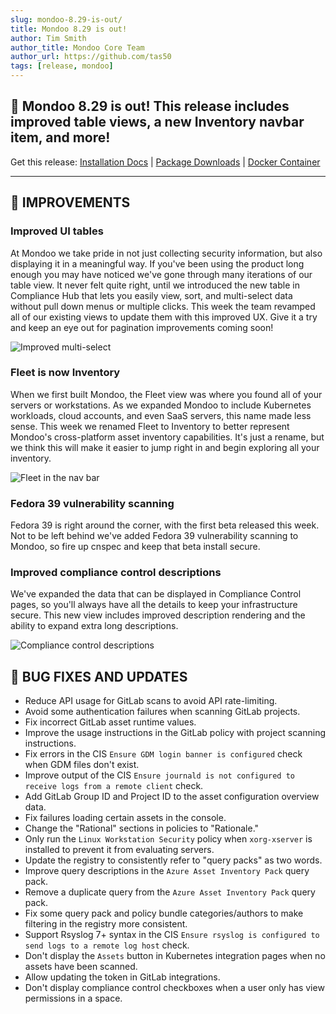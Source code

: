 ```yaml
---
slug: mondoo-8.29-is-out/
title: Mondoo 8.29 is out!
author: Tim Smith
author_title: Mondoo Core Team
author_url: https://github.com/tas50
tags: [release, mondoo]
---
```


## 🥳 Mondoo 8.29 is out! This release includes improved table views, a new Inventory navbar item, and more!

Get this release: [Installation Docs](/cnspec/) | [Package Downloads](https://releases.mondoo.com/cnspec/) | [Docker Container](https://hub.docker.com/r/mondoo/cnspec)

---

## 🧹 IMPROVEMENTS

### Improved UI tables

At Mondoo we take pride in not just collecting security information, but also displaying it in a meaningful way. If you've been using the product long enough you may have noticed we've gone through many iterations of our table view. It never felt quite right, until we introduced the new table in Compliance Hub that lets you easily view, sort, and multi-select data without pull down menus or multiple clicks. This week the team revamped all of our existing views to update them with this improved UX. Give it a try and keep an eye out for pagination improvements coming soon!

![Improved multi-select](/img/releases/2023-09-26-mondoo-8.29-is-out/table.png)

### Fleet is now Inventory

When we first built Mondoo, the Fleet view was where you found all of your servers or workstations. As we expanded Mondoo to include Kubernetes workloads, cloud accounts, and even SaaS servers, this name made less sense. This week we renamed Fleet to Inventory to better represent Mondoo's cross-platform asset inventory capabilities. It's just a rename, but we think this will make it easier to jump right in and begin exploring all your inventory.

![Fleet in the nav bar](/img/releases/2023-09-26-mondoo-8.29-is-out/nav.png)

### Fedora 39 vulnerability scanning

Fedora 39 is right around the corner, with the first beta released this week. Not to be left behind we've added Fedora 39 vulnerability scanning to Mondoo, so fire up cnspec and keep that beta install secure.

### Improved compliance control descriptions

We've expanded the data that can be displayed in Compliance Control pages, so you'll always have all the details to keep your infrastructure secure. This new view includes improved description rendering and the ability to expand extra long descriptions.

![Compliance control descriptions](/img/releases/2023-09-26-mondoo-8.29-is-out/controls.png)

## 🐛 BUG FIXES AND UPDATES

- Reduce API usage for GitLab scans to avoid API rate-limiting.
- Avoid some authentication failures when scanning GitLab projects.
- Fix incorrect GitLab asset runtime values.
- Improve the usage instructions in the GitLab policy with project scanning instructions.
- Fix errors in the CIS `Ensure GDM login banner is configured` check when GDM files don't exist.
- Improve output of the CIS `Ensure journald is not configured to receive logs from a remote client` check.
- Add GitLab Group ID and Project ID to the asset configuration overview data.
- Fix failures loading certain assets in the console.
- Change the "Rational" sections in policies to "Rationale."
- Only run the `Linux Workstation Security` policy when `xorg-xserver` is installed to prevent it from evaluating servers.
- Update the registry to consistently refer to "query packs" as two words.
- Improve query descriptions in the `Azure Asset Inventory Pack` query pack.
- Remove a duplicate query from the `Azure Asset Inventory Pack` query pack.
- Fix some query pack and policy bundle categories/authors to make filtering in the registry more consistent.
- Support Rsyslog 7+ syntax in the CIS `Ensure rsyslog is configured to send logs to a remote log host` check.
- Don't display the `Assets` button in Kubernetes integration pages when no assets have been scanned.
- Allow updating the token in GitLab integrations.
- Don't display compliance control checkboxes when a user only has view permissions in a space.
